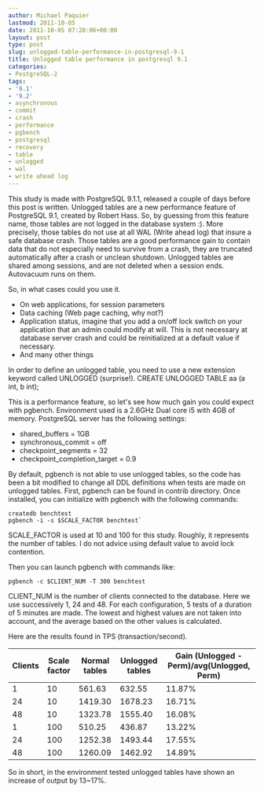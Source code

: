 ```yaml
---
author: Michael Paquier
lastmod: 2011-10-05
date: 2011-10-05 07:20:06+00:00
layout: post
type: post
slug: unlogged-table-performance-in-postgresql-9-1
title: Unlogged table performance in postgresql 9.1
categories:
- PostgreSQL-2
tags:
- '9.1'
- '9.2'
- asynchronous
- commit
- crash
- performance
- pgbench
- postgresql
- recovery
- table
- unlogged
- wal
- write ahead log
---
```


This study is made with PostgreSQL 9.1.1, released a couple of days before this post is written.
Unlogged tables are a new performance feature of PostgreSQL 9.1, created by Robert Hass. So, by guessing from this feature name, those tables are not logged in the database system :). More precisely, those tables do not use at all WAL (Write ahead log) that insure a safe database crash.
Those tables are a good performance gain to contain data that do not especially need to survive from a crash, they are truncated automatically after a crash or unclean shutdown.
Unlogged tables are shared among sessions, and are not deleted when a session ends. Autovacuum runs on them.

So, in what cases could you use it.

  * On web applications, for session parameters
  * Data caching (Web page caching, why not?)
  * Application status, imagine that you add a on/off lock switch on your application that an admin could modify at will. This is not necessary at database server crash and could be reinitialized at a default value if necessary.
  * And many other things

In order to define an unlogged table, you need to use a new extension keyword called UNLOGGED (surprise!).
    CREATE UNLOGGED TABLE aa (a int, b int);

This is a performance feature, so let's see how much gain you could expect with pgbench.
Environment used is a 2.6GHz Dual core i5 with 4GB of memory.
PostgreSQL server has the following settings:

  * shared\_buffers = 1GB
  * synchronous\_commit = off
  * checkpoint\_segments = 32
  * checkpoint\_completion\_target = 0.9

By default, pgbench is not able to use unlogged tables, so the code has been a bit modified to change all DDL definitions when tests are made on unlogged tables.
First, pgbench can be found in contrib directory. Once installed, you can initialize with pgbench with the following commands:

    createdb benchtest
    pgbench -i -s $SCALE_FACTOR benchtest`

SCALE\_FACTOR is used at 10 and 100 for this study. Roughly, it represents the number of tables. I do not advice using default value to avoid lock contention.

Then you can launch pgbench with commands like:

    pgbench -c $CLIENT_NUM -T 300 benchtest

CLIENT\_NUM is the number of clients connected to the database. Here we use successively 1, 24 and 48.
For each configuration, 5 tests of a duration of 5 minutes are made. The lowest and highest values are not taken into account, and the average based on the other values is calculated.

Here are the results found in TPS (transaction/second).

| Clients | Scale factor | Normal tables | Unlogged tables | Gain (Unlogged - Perm)/avg(Unlogged, Perm) |
| ------- | ------------ | ------------- | --------------- | ----------------------------------------- |
| 1 | 10 | 561.63 | 632.55 | 11.87% |
| 24 | 10 | 1419.30 | 1678.23 | 16.71% |
| 48 | 10 | 1323.78 | 1555.40 | 16.08% |
| 1 | 100 | 510.25 | 436.87 | 13.22% |
| 24 | 100 | 1252.38 | 1493.44 | 17.55% |
| 48 | 100 | 1260.09 | 1462.92 | 14.89% |

So in short, in the environment tested unlogged tables have shown an increase of output by 13~17%.
